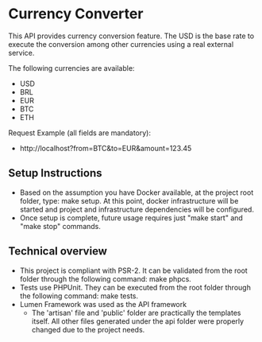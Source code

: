 # Currency Converter

This API provides currency conversion feature.
The USD is the base rate to execute the conversion among other currencies using a real external service.

The following currencies are available:
 - USD
 - BRL
 - EUR
 - BTC
 - ETH

Request Example (all fields are mandatory):
 - http://localhost?from=BTC&to=EUR&amount=123.45

## Setup Instructions

  - Based on the assumption you have Docker available, at the project root folder, type: make setup. At this point, docker infrastructure will be started and project and infrastructure dependencies will be configured.
  - Once setup is complete, future usage requires just "make start" and "make stop" commands.

## Technical overview
- This project is compliant with PSR-2. It can be validated from the root folder through the following command: make phpcs.
- Tests use PHPUnit. They can be executed from the root folder through the following command: make tests.
- Lumen Framework was used as the API framework
	- The 'artisan' file and 'public' folder are practically the templates itself. All other files generated under the api folder were properly changed due to the project needs.

